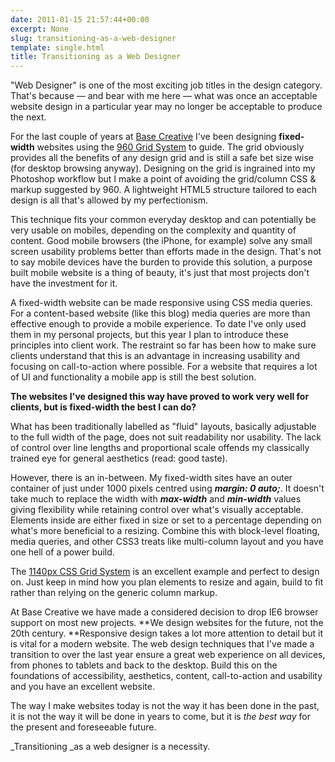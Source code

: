 ```yaml
---
date: 2011-01-15 21:57:44+00:00
excerpt: None
slug: transitioning-as-a-web-designer
template: single.html
title: Transitioning as a Web Designer
---
```


"Web Designer" is one of the most exciting job titles in the design category. That's because — and bear with me here — what was once an acceptable website design in a particular year may no longer be acceptable to produce the next.

For the last couple of years at [Base Creative](http://www.basecreative.eu/) I've been designing **fixed-width** websites using the [960 Grid System](http://960.gs) to guide. The grid obviously provides all the benefits of any design grid and is still a safe bet size wise (for desktop browsing anyway). Designing on the grid is ingrained into my Photoshop workflow but I make a point of avoiding the grid/column CSS & markup suggested by 960. A lightweight HTML5 structure tailored to each design is all that's allowed by my perfectionism.

This technique fits your common everyday desktop and can potentially be very usable on mobiles, depending on the complexity and quantity of content. Good mobile browsers (the iPhone, for example) solve any small screen usability problems better than efforts made in the design. That's not to say mobile devices have the burden to provide this solution, a purpose built mobile website is a thing of beauty, it's just that most projects don't have the investment for it.

A fixed-width website can be made responsive using CSS media queries. For a content-based website (like this blog) media queries are more than effective enough to provide a mobile experience. To date I've only used them in my personal projects, but this year I plan to introduce these principles into client work. The restraint so far has been how to make sure clients understand that this is an advantage in increasing usability and focusing on call-to-action where possible. For a website that requires a lot of UI and functionality a mobile app is still the best solution.

**The websites I've designed this way have proved to work very well for clients, but is fixed-width the best I can do?**

What has been traditionally labelled as "fluid" layouts, basically adjustable to the full width of the page, does not suit readability nor usability. The lack of control over line lengths and proportional scale offends my classically trained eye for general aesthetics (read: good taste).

However, there is an in-between. My fixed-width sites have an outer container of just under 1000 pixels centred using **_margin: 0 auto;_**. It doesn't take much to replace the width with **_max-width_** and **_min-width_** values giving flexibility while retaining control over what's visually acceptable. Elements inside are either fixed in size or set to a percentage depending on what's more beneficial to a resizing. Combine this with block-level floating, media queries, and other CSS3 treats like multi-column layout and you have one hell of a power build.

The [1140px CSS Grid System](http://cssgrid.net) is an excellent example and perfect to design on. Just keep in mind how you plan elements to resize and again, build to fit rather than relying on the generic column markup.

At Base Creative we have made a considered decision to drop IE6 browser support on most new projects. **We design websites for the future, not the 20th century. **Responsive design takes a lot more attention to detail but it is vital for a modern website. The web design techniques that I've made a transition to over the last year ensure a great web experience on all devices, from phones to tablets and back to the desktop. Build this on the foundations of accessibility, aesthetics, content, call-to-action and usability and you have an excellent website.

The way I make websites today is not the way it has been done in the past, it is not the way it will be done in years to come, but it is _the best way_ for the present and foreseeable future.

_Transitioning _as a web designer is a necessity.
